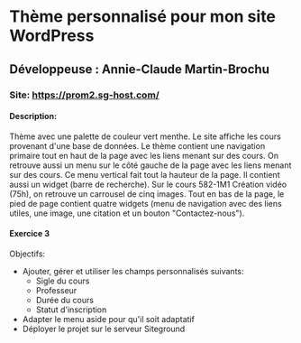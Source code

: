 # Thème personnalisé pour mon site WordPress

## Développeuse : Annie-Claude Martin-Brochu

### Site: https://prom2.sg-host.com/

#### Description:
Thème avec une palette de couleur vert menthe.
Le site affiche les cours provenant d'une base de données.
Le thème contient une navigation primaire tout en haut de la page avec les liens menant sur des cours.
On retrouve aussi un menu sur le côté gauche de la page avec les liens menant sur des cours. Ce menu vertical fait tout la hauteur de la page. Il contient aussi un widget (barre de recherche).
Sur le cours 582-1M1 Création vidéo (75h), on retrouve un carrousel de cinq images.
Tout en bas de la page, le pied de page contient quatre widgets (menu de navigation avec des liens utiles, une image, une citation et un bouton "Contactez-nous").

#### Exercice 3
Objectifs:
- Ajouter, gérer et utiliser les champs personnalisés suivants:
    - Sigle du cours
    - Professeur
    - Durée du cours
    - Statut d'inscription
- Adapter le menu aside pour qu'il soit adaptatif
- Déployer le projet sur le serveur Siteground
